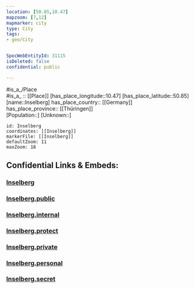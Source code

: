 ```yaml
---
location: [50.85,10.47] 
mapzoom: [7,12] 
mapmarker: city 
type: City
tags:
- geo/City


SpocWebEntityId: 31115
isDeleted: false
confidential: public

---
```

#is_a_/Place  
#is_a_ :: [[Place]] 
[has_place_longitude::10.47] 
[has_place_latitude::50.85] 
[name::Inselberg] 
has_place_country:: [[Germany]]  
has_place_province:: [[Thüringen]]  
[Population::] 
[Unknown::] 


```leaflet
id: Inselberg
coordinates: [[Inselberg]] 
markerFile: [[Inselberg]] 
defaultZoom: 11 
maxZoom: 18
```


## Confidential Links & Embeds: 

### [Inselberg](/_Standards/Earth/Continent/Europe/Europe~Central/Germany/Germany~East/Thüringen/counties~TH/Gotha/cities~Gotha/Tabarz_Thür.Wald/City/Inselberg.md) 

### [Inselberg.public](/_public/Earth/Continent/Europe/Europe~Central/Germany/Germany~East/Thüringen/counties~TH/Gotha/cities~Gotha/Tabarz_Thür.Wald/City/Inselberg.public.md) 

### [Inselberg.internal](/_internal/Earth/Continent/Europe/Europe~Central/Germany/Germany~East/Thüringen/counties~TH/Gotha/cities~Gotha/Tabarz_Thür.Wald/City/Inselberg.internal.md) 

### [Inselberg.protect](/_protect/Earth/Continent/Europe/Europe~Central/Germany/Germany~East/Thüringen/counties~TH/Gotha/cities~Gotha/Tabarz_Thür.Wald/City/Inselberg.protect.md) 

### [Inselberg.private](/_private/Earth/Continent/Europe/Europe~Central/Germany/Germany~East/Thüringen/counties~TH/Gotha/cities~Gotha/Tabarz_Thür.Wald/City/Inselberg.private.md) 

### [Inselberg.personal](/_personal/Earth/Continent/Europe/Europe~Central/Germany/Germany~East/Thüringen/counties~TH/Gotha/cities~Gotha/Tabarz_Thür.Wald/City/Inselberg.personal.md) 

### [Inselberg.secret](/_secret/Earth/Continent/Europe/Europe~Central/Germany/Germany~East/Thüringen/counties~TH/Gotha/cities~Gotha/Tabarz_Thür.Wald/City/Inselberg.secret.md)


